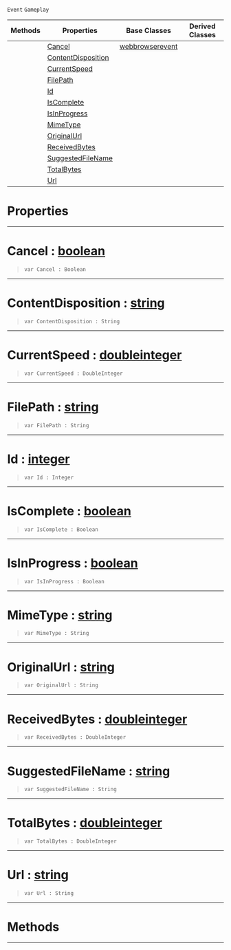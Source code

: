  `Event` `Gameplay`



|Methods|Properties|Base Classes|Derived Classes|
|---|---|---|---|
| |[ Cancel](https://github.com/PlasmaEngine/PlasmaDocs/tree/master/docs/C%2B%2B/code_reference/class_reference/webbrowserdownloadevent.markdown#cancel-plasma-engine-docum)|[webbrowserevent](https://github.com/PlasmaEngine/PlasmaDocs/tree/master/docs/C%2B%2B/code_reference/class_reference/webbrowserevent.markdown)| |
| |[ ContentDisposition](https://github.com/PlasmaEngine/PlasmaDocs/tree/master/docs/C%2B%2B/code_reference/class_reference/webbrowserdownloadevent.markdown#contentdisposition-plasma)| | |
| |[ CurrentSpeed](https://github.com/PlasmaEngine/PlasmaDocs/tree/master/docs/C%2B%2B/code_reference/class_reference/webbrowserdownloadevent.markdown#currentspeed-plasma-engine)| | |
| |[ FilePath](https://github.com/PlasmaEngine/PlasmaDocs/tree/master/docs/C%2B%2B/code_reference/class_reference/webbrowserdownloadevent.markdown#filepath-plasma-engine-doc)| | |
| |[ Id](https://github.com/PlasmaEngine/PlasmaDocs/tree/master/docs/C%2B%2B/code_reference/class_reference/webbrowserdownloadevent.markdown#id-plasma-engine-documenta)| | |
| |[ IsComplete](https://github.com/PlasmaEngine/PlasmaDocs/tree/master/docs/C%2B%2B/code_reference/class_reference/webbrowserdownloadevent.markdown#iscomplete-plasma-engine-d)| | |
| |[ IsInProgress](https://github.com/PlasmaEngine/PlasmaDocs/tree/master/docs/C%2B%2B/code_reference/class_reference/webbrowserdownloadevent.markdown#isinprogress-plasma-engine)| | |
| |[ MimeType](https://github.com/PlasmaEngine/PlasmaDocs/tree/master/docs/C%2B%2B/code_reference/class_reference/webbrowserdownloadevent.markdown#mimetype-plasma-engine-doc)| | |
| |[ OriginalUrl](https://github.com/PlasmaEngine/PlasmaDocs/tree/master/docs/C%2B%2B/code_reference/class_reference/webbrowserdownloadevent.markdown#originalurl-plasma-engine)| | |
| |[ ReceivedBytes](https://github.com/PlasmaEngine/PlasmaDocs/tree/master/docs/C%2B%2B/code_reference/class_reference/webbrowserdownloadevent.markdown#receivedbytes-plasma-engin)| | |
| |[ SuggestedFileName](https://github.com/PlasmaEngine/PlasmaDocs/tree/master/docs/C%2B%2B/code_reference/class_reference/webbrowserdownloadevent.markdown#suggestedfilename-plasma-e)| | |
| |[ TotalBytes](https://github.com/PlasmaEngine/PlasmaDocs/tree/master/docs/C%2B%2B/code_reference/class_reference/webbrowserdownloadevent.markdown#totalbytes-plasma-engine-d)| | |
| |[ Url](https://github.com/PlasmaEngine/PlasmaDocs/tree/master/docs/C%2B%2B/code_reference/class_reference/webbrowserdownloadevent.markdown#url-plasma-engine-document)| | |


 #  Properties


---  
 #  Cancel : [boolean](https://github.com/PlasmaEngine/PlasmaDocs/tree/master/docs/C%2B%2B/code_reference/lightning_base_types/boolean.markdown)

> 
> ``` lang=cpp, name=Lightning
> var Cancel : Boolean


---  
 #  ContentDisposition : [string](https://github.com/PlasmaEngine/PlasmaDocs/tree/master/docs/C%2B%2B/code_reference/lightning_base_types/string.markdown)

> 
> ``` lang=cpp, name=Lightning
> var ContentDisposition : String


---  
 #  CurrentSpeed : [doubleinteger](https://github.com/PlasmaEngine/PlasmaDocs/tree/master/docs/C%2B%2B/code_reference/lightning_base_types/doubleinteger.markdown)

> 
> ``` lang=cpp, name=Lightning
> var CurrentSpeed : DoubleInteger


---  
 #  FilePath : [string](https://github.com/PlasmaEngine/PlasmaDocs/tree/master/docs/C%2B%2B/code_reference/lightning_base_types/string.markdown)

> 
> ``` lang=cpp, name=Lightning
> var FilePath : String


---  
 #  Id : [integer](https://github.com/PlasmaEngine/PlasmaDocs/tree/master/docs/C%2B%2B/code_reference/lightning_base_types/integer.markdown)

> 
> ``` lang=cpp, name=Lightning
> var Id : Integer


---  
 #  IsComplete : [boolean](https://github.com/PlasmaEngine/PlasmaDocs/tree/master/docs/C%2B%2B/code_reference/lightning_base_types/boolean.markdown)

> 
> ``` lang=cpp, name=Lightning
> var IsComplete : Boolean


---  
 #  IsInProgress : [boolean](https://github.com/PlasmaEngine/PlasmaDocs/tree/master/docs/C%2B%2B/code_reference/lightning_base_types/boolean.markdown)

> 
> ``` lang=cpp, name=Lightning
> var IsInProgress : Boolean


---  
 #  MimeType : [string](https://github.com/PlasmaEngine/PlasmaDocs/tree/master/docs/C%2B%2B/code_reference/lightning_base_types/string.markdown)

> 
> ``` lang=cpp, name=Lightning
> var MimeType : String


---  
 #  OriginalUrl : [string](https://github.com/PlasmaEngine/PlasmaDocs/tree/master/docs/C%2B%2B/code_reference/lightning_base_types/string.markdown)

> 
> ``` lang=cpp, name=Lightning
> var OriginalUrl : String


---  
 #  ReceivedBytes : [doubleinteger](https://github.com/PlasmaEngine/PlasmaDocs/tree/master/docs/C%2B%2B/code_reference/lightning_base_types/doubleinteger.markdown)

> 
> ``` lang=cpp, name=Lightning
> var ReceivedBytes : DoubleInteger


---  
 #  SuggestedFileName : [string](https://github.com/PlasmaEngine/PlasmaDocs/tree/master/docs/C%2B%2B/code_reference/lightning_base_types/string.markdown)

> 
> ``` lang=cpp, name=Lightning
> var SuggestedFileName : String


---  
 #  TotalBytes : [doubleinteger](https://github.com/PlasmaEngine/PlasmaDocs/tree/master/docs/C%2B%2B/code_reference/lightning_base_types/doubleinteger.markdown)

> 
> ``` lang=cpp, name=Lightning
> var TotalBytes : DoubleInteger


---  
 #  Url : [string](https://github.com/PlasmaEngine/PlasmaDocs/tree/master/docs/C%2B%2B/code_reference/lightning_base_types/string.markdown)

> 
> ``` lang=cpp, name=Lightning
> var Url : String


---  
 #  Methods


---  
 

 